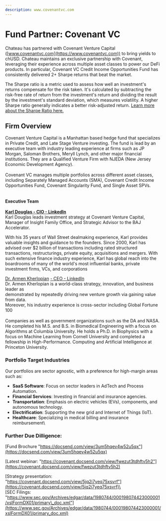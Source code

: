 ```yaml
---
description: www.covenantvc.com
---
```


# Fund Partner: Covenant VC

Chateau has partnered with Covenant Venture Capital ([www.covenantvc.com](https://www.covenantvc.com)) to bring yields to chUSD. Chateau maintains an exclusive partnership with Covenant, leveraging their experience across multiple asset classes to power our DeFi products. In particular, Covenant VC Credit Income Opportunities Fund has consistently delivered 2+ Sharpe returns that beat the market.

The Sharpe ratio is a metric used to assess how well an investment's returns compensate for the risk taken. It's calculated by subtracting the risk-free rate of return from the investment's return and dividing the result by the investment's standard deviation, which measures volatility. A higher Sharpe ratio generally indicates a better risk-adjusted return. [Learn more about the Sharpe Ratio here.](https://www.investopedia.com/terms/s/sharperatio.asp)

## Firm Overview

Covenant Venture Capital is a Manhattan based hedge fund that specializes in Private Credit, and Late Stage Venture investing. The fund is lead by an executive team with industry leading experience at firms such as JP Morgan, Saloman Brothers, Meryll Lynch, and other major financial institutions. They are a Qualified Venture Firm with NJEDA (New Jersey Economic Development Agency).\
\
Covenant VC manages multiple portfolios across different asset classes, including Separately Managed Accounts (SMA), Covenant Credit Income Opportunities Fund, Covenant Singularity Fund, and Single Asset SPVs. \
\
\
**Executive Team**\
\
[**Karl Douglas - CIO - LinkedIn**](https://www.linkedin.com/in/karldouglasp85/)\
Karl Douglas leads investment strategy at Covenant Venture Capital, Manager of Insight Family Office, and Strategic Advisor to the BAJ Accelerator.

With his 35 years of Wall Street dealmaking experience, Karl provides valuable insights and guidance to the founders. Since 2000, Karl has advised over $2 billion of transactions including rated structured transactions, restructurings, private equity, acquisitions and mergers. With such extensive finance industry experience, Karl has global reach into the boardrooms of many of the world's most influential banks, private investment firms, VCs, and corporations

[Dr. Armen Kherlopian](https://www.linkedin.com/in/akherlopian/) [- CEO - LinkedIn](https://www.linkedin.com/in/akherlopian/)\
Dr. Armen Kherlopian is a world-class strategy, innovation, and business leader as\
demonstrated by repeatedly driving new venture growth via gaining value from data.\
Moreover, his industry experience is cross-sector including Global Fortune 100\
\
Companies as well as government organizations such as the DA and NASA. He completed his M.S. and B.S. in Biomedical Engineering with a focus on Algorithms at Columbia University. He holds a Ph.D. in Biophysics with a focus on Machine Learning from Cornell University and completed a fellowship in High-Performance. Computing and Artificial Intelligence at Princeton University.



### Portfolio Target Industries

Our portfolios are sector agnostic, with a preference for high-margin areas such as:

* **SaaS Software**: Focus on sector leaders in AdTech and Process Automation.
* **Financial Services**: Investing in financial and insurance agencies.
* **Transportation**: Emphasis on electric vehicles (EVs), components, and autonomous technology.
* **Electrification**: Supporting the new grid and Internet of Things (IoT).
* **Healthcare**: Specializing in medical billing and insurance reimbursement\


### Further Due Dilligence:

[Fund Brochure "https://docsend.com/view/3um5hqev4w52u5qx"](https://docsend.com/view/3um5hqev4w52u5qx)

[Latest webinar: "https://covenant.docsend.com/view/fwezut3tdhftv5h2"](https://covenant.docsend.com/view/fwezut3tdhftv5h2)

[Strategy presentation: "https://covenant.docsend.com/view/5jq2i7yeq75xsvrf"](https://covenant.docsend.com/view/5jq2i7yeq75xsvrf)\
\
[SEC Filings: "https://www.sec.gov/Archives/edgar/data/1980744/000198074423000001/xslFormDX01/primary\_doc.xml"](https://www.sec.gov/Archives/edgar/data/1980744/000198074423000001/xslFormDX01/primary_doc.xml)

